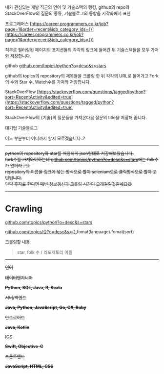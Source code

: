 내가 관심있는 개발 직군의 언어 및 기술스택의 랭킹, github의 repo와 StackOverFlow의 질문의 종류, 기술블로그의 동향을 시각화해서 표현

프로그래머스 [﻿https://career.programmers.co.kr/job?page=1&order=recent&job_category_ids={}](https://career.programmers.co.kr/job?page=1&order=recent&job_category_ids={})

직무로 필터링된 페이지의 포지션들의 각각의 링크에 들어간 뒤 기술스택들을 모두 가져와 저장합니다.

github [﻿github.com/topics/python?o=desc&s=stars](https://github.com/topics/python?o=desc&s=stars) 

github의 topics의 repository의 제목들을 크롤링 한 뒤 각각의 URL로 들어가고 Fork의 수와 Star 수, Watch수를 가져와 저장합니다.

StackOverFlow [﻿https://stackoverflow.com/questions/tagged/python?sort=RecentActivity&edited=true](https://stackoverflow.com/questions/tagged/python?sort=RecentActivity&edited=true)

StackOverFlow의 {기술}의 질문들을 가져온다음 질문의 title을 저장해 줍니다.

대기업 기술블로그

어느 부분부터 어디까지 할지 모르겠습니다..?

---

~~python의 repository와 star를 매칭되게 json형태로 저장해보았습니다.</br>~~
~~fork수를 가져와야하는데 [﻿github.com/topics/python?o=desc&s=stars](https://github.com/topics/python?o=desc&s=stars)에는 folk수가 없더라구요</br>~~
~~repository의 이름을 링크에 넣는 방식으로 할지 selenium으로 클릭방식으로 할지 고민입니다.</br>~~
~~만약 후자로 한다면 매번 정보갱신과 크롤링 시간이 오래걸릴것같네요😅~~

---

# Crawling

[﻿github.com/topics/python?o=desc&s=stars](https://github.com/topics/python?o=desc&s=stars) 

[﻿github.com/topics/{}?o=desc&s={}.](https://github.com/topics/python?o=desc&s=forks)fomat(language).fomat(sort) 

크롤링할 내용

> star, folk 수 / 리포지토리 이름

---

~~언어~~

~~데이터엔지니어~~

~~**Python, SQL, Java, R, Scala**~~

~~서버/백엔드~~

~~**Java, Python, JavaScript, Go, C#, Ruby**~~

~~안드로이드~~

~~**Java, Kotlin**~~

~~IOS~~

~~**Swift, Objective-C**~~

~~프론트엔드~~

~~**JavaScript, HTML, CSS**~~

